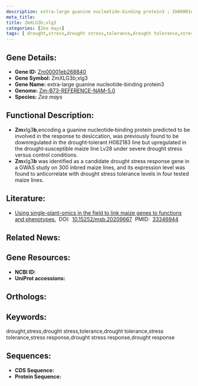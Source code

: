 ```yaml
---
description: extra-large guanine nucleotide-binding protein3 ; Zm00001eb268840 ; Zea mays
meta_title:
title: ZmXLG3b;xlg3
categories: [Zea mays]
tags: [ drought,stress,drought stress,tolerance,drought tolerance,stress tolerance,stress response,drought stress response,drought response ]
---
```


## Gene Details:
- **Gene ID:**	[Zm00001eb268840]()
- **Gene Symbol:** ZmXLG3b;xlg3
- **Gene Name:** extra-large guanine nucleotide-binding protein3
- **Genome:** [Zm-B73-REFERENCE-NAM-5.0]()
- **Species:** *Zea mays*

## Functional Description:
   - **Zm**xlg3**b**,encoding a guanine nucleotide‐binding protein predicted to be involved in the response to desiccation, was previously found to be downregulated in the drought‐tolerant H082183 line but upregulated in the drought‐susceptible maize line Lv28 under severe drought stress versus control conditions.
   - **Zm**xlg3**b** was identified as a candidate drought stress response gene in a GWAS study on 300 inbred maize lines, and its expression level was found to anticorrelate with drought stress tolerance levels in four tested maize lines.

## Literature:
   - [Using single-plant-omics in the field to link maize genes to functions and phenotypes.]( https://www.embopress.org/doi/full/10.15252/msb.20209667)&nbsp;&nbsp;DOI:&nbsp;&nbsp;[10.15252/msb.20209667](https://www.embopress.org/doi/full/10.15252/msb.20209667)&nbsp;&nbsp;PMID:&nbsp;&nbsp;[33346944](https://pubmed.ncbi.nlm.nih.gov/33346944/)

## Related News:

## Gene Resources:
- **NCBI ID:** [](https://www.ncbi.nlm.nih.gov/gene/?term=)
- **UniProt accessions:** [](https://www.uniprot.org/uniprotkb//entry)

## Orthologs:

## Keywords:
drought,stress,drought stress,tolerance,drought tolerance,stress tolerance,stress response,drought stress response,drought response

## Sequences:
- **CDS Sequence:**
- **Protein Sequence:**
